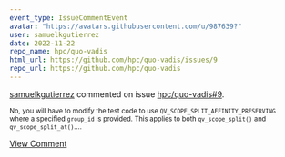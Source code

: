 ```yaml
---
event_type: IssueCommentEvent
avatar: "https://avatars.githubusercontent.com/u/987639?"
user: samuelkgutierrez
date: 2022-11-22
repo_name: hpc/quo-vadis
html_url: https://github.com/hpc/quo-vadis/issues/9
repo_url: https://github.com/hpc/quo-vadis
---
```


<a href='https://github.com/samuelkgutierrez' target='_blank'>samuelkgutierrez</a> commented on issue <a href='https://github.com/hpc/quo-vadis/issues/9' target='_blank'>hpc/quo-vadis#9</a>.

<small>No, you will have to modify the test code to use `QV_SCOPE_SPLIT_AFFINITY_PRESERVING` where a specified `group_id` is provided. This applies to both `qv_scope_split()` and `qv_scope_split_at()`....</small>

<a href='https://github.com/hpc/quo-vadis/issues/9' target='_blank'>View Comment</a>